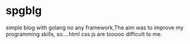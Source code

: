 # spgblg
simple blog with golang no any framework,The aim was to improve my programming skills,
so....html css js are tooooo   difficult to me.